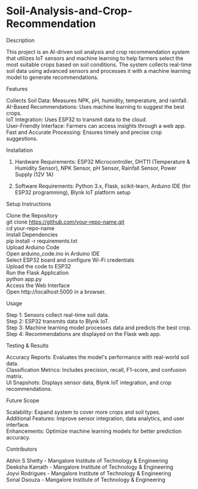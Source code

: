 # Soil-Analysis-and-Crop-Recommendation
Description

This project is an AI-driven soil analysis and crop recommendation system that utilizes IoT sensors and machine learning to help farmers select the most suitable crops based on soil conditions. The system collects real-time soil data using advanced sensors and processes it with a machine learning model to generate recommendations.

Features

Collects Soil Data: Measures NPK, pH, humidity, temperature, and rainfall.  
AI-Based Recommendations: Uses machine learning to suggest the best crops.  
IoT Integration: Uses ESP32 to transmit data to the cloud.  
User-Friendly Interface: Farmers can access insights through a web app.  
Fast and Accurate Processing: Ensures timely and precise crop suggestions.  

Installation
1. Hardware Requirements:
ESP32 Microcontroller, 
DHT11 (Temperature & Humidity Sensor), 
NPK Sensor, 
pH Sensor, 
Rainfall Sensor, 
Power Supply (12V 1A)

2. Software Requirements:
Python 3.x, 
Flask, 
scikit-learn, 
Arduino IDE (for ESP32 programming), 
Blynk IoT platform setup

Setup Instructions

Clone the Repository  
git clone https://github.com/your-repo-name.git  
cd your-repo-name  
Install Dependencies  
pip install -r requirements.txt  
Upload Arduino Code  
Open arduino_code.ino in Arduino IDE  
Select ESP32 board and configure Wi-Fi credentials  
Upload the code to ESP32  
Run the Flask Application  
python app.py  
Access the Web Interface  
Open http://localhost:5000 in a browser.  

Usage

Step 1: Sensors collect real-time soil data.  
Step 2: ESP32 transmits data to Blynk IoT.  
Step 3: Machine learning model processes data and predicts the best crop.  
Step 4: Recommendations are displayed on the Flask web app.

Testing & Results

Accuracy Reports: Evaluates the model's performance with real-world soil data.  
Classification Metrics: Includes precision, recall, F1-score, and confusion matrix.  
UI Snapshots: Displays sensor data, Blynk IoT integration, and crop recommendations.  

Future Scope

Scalability: Expand system to cover more crops and soil types.  
Additional Features: Improve sensor integration, data analytics, and user interface.  
Enhancements: Optimize machine learning models for better prediction accuracy.

Contributors

Abhin S Shetty - Mangalore Institute of Technology & Engineering  
Deeksha Kamath - Mangalore Institute of Technology & Engineering  
Joyvi Rodrigues - Mangalore Institute of Technology & Engineering  
Sonal Dsouza - Mangalore Institute of Technology & Engineering
